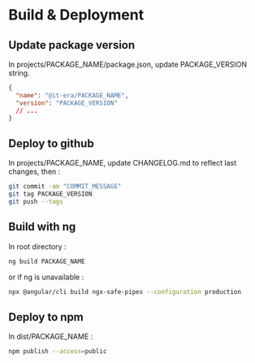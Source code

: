 # Build & Deployment

## Update package version

In projects/PACKAGE_NAME/package.json, update PACKAGE_VERSION string.

```json
{
  "name": "@it-era/PACKAGE_NAME",
  "version": "PACKAGE_VERSION"
  // ...
}
```

## Deploy to github

In projects/PACKAGE_NAME, update CHANGELOG.md to reflect last changes, then :

```sh
git commit -am "COMMIT_MESSAGE"
git tag PACKAGE_VERSION
git push --tags
```

## Build with ng

In root directory :

```sh
ng build PACKAGE_NAME
```

or if ng is unavailable :

```sh
npx @angular/cli build ngx-safe-pipes --configuration production
```

## Deploy to npm

In dist/PACKAGE_NAME :

```sh
npm publish --access=public
```
